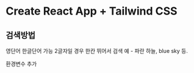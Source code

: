 # Create React App + Tailwind CSS

## 검색방법

영단어 한글단어 가능 2글자일 경우 한칸 뛰어서 검색
예 - 파란 하늘, blue sky 등.

환경변수 추가
